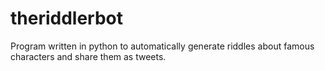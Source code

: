 # theriddlerbot
Program written in python to automatically generate riddles about famous characters and share them as tweets.
